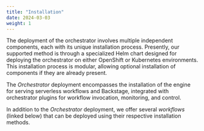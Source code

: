 ```yaml
---
title: "Installation"
date: 2024-03-03
weight: 1
---
```


The deployment of the orchestrator involves multiple independent components, each with its unique installation process. Presently, our supported method is through a specialized Helm chart designed for deploying the orchestrator on either OpenShift or Kubernetes environments. This installation process is modular, allowing optional installation of components if they are already present.

The *Orchestrator* deployment encompasses the installation of the engine for serving serverless workflows and Backstage, integrated with orchestrator plugins for workflow invocation, monitoring, and control.

In addition to the *Orchestrator* deployment, we offer several *workflows* (linked below) that can be deployed using their respective installation methods.

